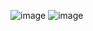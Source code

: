 ![image](https://github.com/anaserrami/ListView_Implementation_applicatiponMobile/assets/103589151/43bd7a2a-6a8f-479b-ba7a-7494d56e8bef) ![image](https://github.com/anaserrami/ListView_Implementation_applicatiponMobile/assets/103589151/86aaa64d-5f5d-493a-a2ab-4840c3344207)
